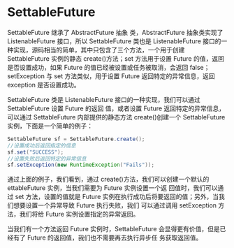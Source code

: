 # SettableFuture

SettableFuture 继承了 AbstractFuture 抽象 类，AbstractFuture 抽象类实现了 ListenableFuture 接口，所以 SettableFuture 类也是 ListenableFuture 接口的一种实现，源码相当的简单，其中只包含了三个方法，一个用于创建 SettableFuture 实例的静态 create()方法；set 方法用于设置 Future 的值，返回是否设置成功，如果 Future 的值已经被设置或任务被取消，会返回 false；setException 与 set 方法类似，用于设置 Future 返回特定的异常信息，返回 exception 是否设置成功。

SettableFuture 类是 ListenableFuture 接口的一种实现，我们可以通过 SettableFuture 设置 Future 的返回 值，或者设置 Future 返回特定的异常信息，可以通过 SettableFuture 内部提供的静态方法 create()创建一个 SettableFuture 实例，下面是一个简单的例子：

```java
SettableFuture sf = SettableFuture.create();
//设置成功后返回指定的信息
sf.set("SUCCESS");
//设置失败后返回特定的异常信息
sf.setException(new RuntimeException("Fails"));
```

通过上面的例子，我们看到，通过 create()方法，我们可以创建一个默认的 ettableFuture 实例，当我们需要为 Future 实例设置一个返 回值时，我们可以通过 set 方法，设置的值就是 Future 实例在执行成功后将要返回的值；另外，当我们想要设置一个异常导致 Future 执行失败，我们 可以通过调用 setException 方法，我们将给 Future 实例设置指定的异常返回。

当我们有一个方法返回 Future 实例时，SettableFuture 会显得更有价值，但是已经有了 Future 的返回值，我们也不需要再去执行异步任 务获取返回值。
